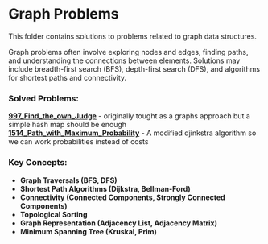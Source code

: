 # Graph Problems

This folder contains solutions to problems related to graph data structures.

Graph problems often involve exploring nodes and edges, finding paths, and understanding the connections between elements. Solutions may include breadth-first search (BFS), depth-first search (DFS), and algorithms for shortest paths and connectivity.

### Solved Problems:
**[997_Find_the_own_Judge](997_EASY_Find_the_own_Judge.js)** - originally tought as a graphs approach but a simple hash map should be enough  
**[1514_Path_with_Maximum_Probability](1514_MEDIUM_Path_with_Maximum_Probability.cpp)** - A modified djinkstra algorithm so we can work probabilities instead of costs  
  
### Key Concepts:
- **Graph Traversals (BFS, DFS)**
- **Shortest Path Algorithms (Dijkstra, Bellman-Ford)**
- **Connectivity (Connected Components, Strongly Connected Components)**
- **Topological Sorting**
- **Graph Representation (Adjacency List, Adjacency Matrix)**
- **Minimum Spanning Tree (Kruskal, Prim)**